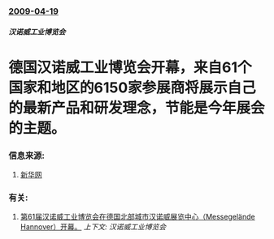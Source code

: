 ### [2009-04-19](/news/2009/04/19/index.md)

##### 汉诺威工业博览会
# 德国汉诺威工业博览会开幕，来自61个国家和地区的6150家参展商将展示自己的最新产品和研发理念，节能是今年展会的主题。




### 信息来源:

1. [新华网](http://news.xinhuanet.com/world/2009-04/20/content_11220117.htm)

### 有关:

1. [第61届汉诺威工业博览会在德国北部城市汉诺威展览中心（Messegelände Hannover）开幕。](/news/2008/04/20/第61届汉诺威工业博览会在德国北部城市汉诺威展览中心-Messegelände-Hannover-开幕.md) _上下文: 汉诺威工业博览会_
